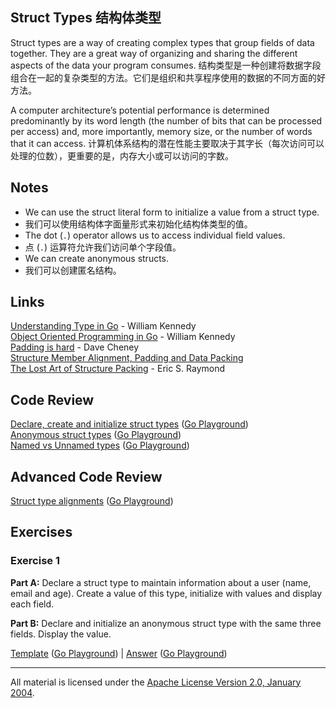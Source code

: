 ## Struct Types 结构体类型

Struct types are a way of creating complex types that group fields of data together. They are a great way of organizing and sharing the different aspects of the data your program consumes.
结构类型是一种创建将数据字段组合在一起的复杂类型的方法。它们是组织和共享程序使用的数据的不同方面的好方法。  

A computer architecture’s potential performance is determined predominantly by its word length (the number of bits that can be processed per access) and, more importantly, memory size, or the number of words that it can access.
计算机体系结构的潜在性能主要取决于其字长（每次访问可以处理的位数），更重要的是，内存大小或可以访问的字数。

## Notes
* We can use the struct literal form to initialize a value from a struct type.
* 我们可以使用结构体字面量形式来初始化结构体类型的值。
* The dot (`.`) operator allows us to access individual field values.
* 点 (`.`) 运算符允许我们访问单个字段值。
* We can create anonymous structs.
* 我们可以创建匿名结构。

## Links

[Understanding Type in Go](https://www.ardanlabs.com/blog/2013/07/understanding-type-in-go.html) - William Kennedy    
[Object Oriented Programming in Go](https://www.ardanlabs.com/blog/2013/07/object-oriented-programming-in-go.html) - William Kennedy    
[Padding is hard](https://dave.cheney.net/2015/10/09/padding-is-hard) - Dave Cheney    
[Structure Member Alignment, Padding and Data Packing](https://www.geeksforgeeks.org/structure-member-alignment-padding-and-data-packing/)    
[The Lost Art of Structure Packing](http://www.catb.org/esr/structure-packing) - Eric S. Raymond

## Code Review

[Declare, create and initialize struct types](example1/example1.go) ([Go Playground](https://play.golang.org/p/djzGT1JtSwy))  
[Anonymous struct types](example2/example2.go) ([Go Playground](https://play.golang.org/p/09cxjnmfcdC))  
[Named vs Unnamed types](example3/example3.go) ([Go Playground](https://play.golang.org/p/ky91roJDjir))

## Advanced Code Review

[Struct type alignments](advanced/example1/example1.go) ([Go Playground](https://play.golang.org/p/rAvtS7cgD0z))

## Exercises

### Exercise 1

**Part A:** Declare a struct type to maintain information about a user (name, email and age). Create a value of this type, initialize with values and display each field.

**Part B:** Declare and initialize an anonymous struct type with the same three fields. Display the value.

[Template](exercises/template1/template1.go) ([Go Playground](https://play.golang.org/p/h-7BEn2U3Rz)) |
[Answer](exercises/exercise1/exercise1.go) ([Go Playground](https://play.golang.org/p/eT_gLZKeHk-))
___
All material is licensed under the [Apache License Version 2.0, January 2004](http://www.apache.org/licenses/LICENSE-2.0).

